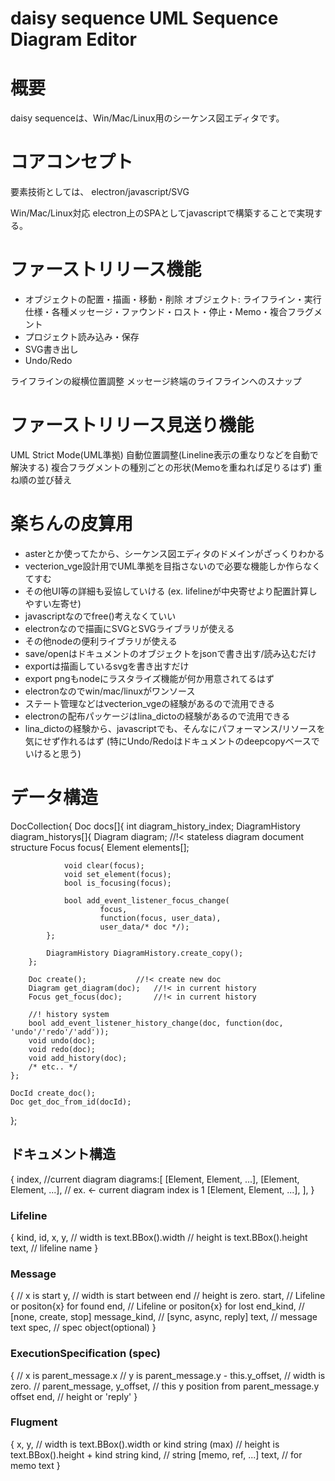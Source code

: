 daisy sequence UML Sequence Diagram Editor
====

# 概要
daisy sequenceは、Win/Mac/Linux用のシーケンス図エディタです。

# コアコンセプト
要素技術としては、 electron/javascript/SVG

Win/Mac/Linux対応
electron上のSPAとしてjavascriptで構築することで実現する。


# ファーストリリース機能
- オブジェクトの配置・描画・移動・削除
 オブジェクト:
  ライフライン・実行仕様・各種メッセージ・ファウンド・ロスト・停止・Memo・複合フラグメント
- プロジェクト読み込み・保存
- SVG書き出し
- Undo/Redo

ライフラインの縦横位置調整
メッセージ終端のライフラインへのスナップ

# ファーストリリース見送り機能
UML Strict Mode(UML準拠)
自動位置調整(Lineline表示の重なりなどを自動で解決する)
複合フラグメントの種別ごとの形状(Memoを重ねれば足りるはず)
重ね順の並び替え

# 楽ちんの皮算用
- asterとか使ってたから、シーケンス図エディタのドメインがざっくりわかる
- vecterion\_vge設計用でUML準拠を目指さないので必要な機能しか作らなくてすむ
- その他UI等の詳細も妥協していける
 (ex. lifelineが中央寄せより配置計算しやすい左寄せ)
- javascriptなのでfree()考えなくていい
- electronなので描画にSVGとSVGライブラリが使える
- その他nodeの便利ライブラリが使える
- save/openはドキュメントのオブジェクトをjsonで書き出す/読み込むだけ
- exportは描画しているsvgを書き出すだけ
- export pngもnodeにラスタライズ機能が何か用意されてるはず
- electronなのでwin/mac/linuxがワンソース
- ステート管理などはvecterion\_vgeの経験があるので流用できる
- electronの配布パッケージはlina\_dictoの経験があるので流用できる
- lina\_dictoの経験から、javascriptでも、そんなにパフォーマンス/リソースを気にせず作れるはず
 (特にUndo/Redoはドキュメントのdeepcopyベースでいけると思う)


# データ構造

DocCollection{
	Doc docs[]{
		int diagram_history_index;
		DiagramHistory diagram_historys[]{
			Diagram diagram;		//!< stateless diagram document structure
			Focus focus{
				Element elements[];

				void clear(focus);
				void set_element(focus);
				bool is_focusing(focus);

				bool add_event_listener_focus_change(
						focus,
						function(focus, user_data),
						user_data/* doc */);
			};

			DiagramHistory DiagramHistory.create_copy();
		};

		Doc create();			//!< create new doc
		Diagram get_diagram(doc);	//!< in current history
		Focus get_focus(doc);		//!< in current history

		//! history system
		bool add_event_listener_history_change(doc, function(doc, 'undo'/'redo'/'add'));
		void undo(doc);
		void redo(doc);
		void add_history(doc);
		/* etc.. */
	};

	DocId create_doc();
	Doc get_doc_from_id(docId);
};

## ドキュメント構造
{
	index,				//current diagram
	diagrams:[
		[Element, Element, ...],
		[Element, Element, ...], // ex. <- current diagram index is 1
		[Element, Element, ...],
	],
}

### Lifeline
{
	kind, id,
	x,
	y,
	// width is text.BBox().width
	// height is text.BBox().height
	text,		// lifeline name
}

### Message
{
	// x is start
	y,
	// width is start between end
	// height is zero.
	start,		// Lifeline or positon{x} for found
	end,		// Lifeline or positon{x} for lost
	end_kind,	// [none, create, stop]
	message_kind,		// [sync, async, reply]
	text,		// message text
	spec,		// spec object(optional)
}

### ExecutionSpecification (spec)
{
	// x is parent_message.x
	// y is parent_message.y - this.y_offset,
	// width is zero.
	// parent_message,
	y_offset,	// this y position from parent_message.y offset
	end,		// height or 'reply'
}

### Flugment
{
	x,
	y,
	// width is text.BBox().width or kind string (max)
	// height is text.BBox().height + kind string
	kind,		// string [memo, ref, ...]
	text,		// for memo text
}



